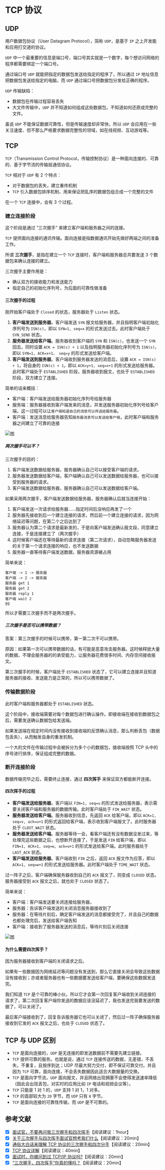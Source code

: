 # TCP 协议

## UDP

用户数据包协议（User Datagram Protocol），简称 `UDP`，是基于 `IP` 之上开发能和应用打交道的协议。

`UDP` 中一个最重要的信息是端口号，端口号其实就是一个数字，每个想访问网络的程序都需要绑定一个端口号。

通过端口号 `UDP` 就能把指定的数据包发送给指定的程序了，所以通过 `IP` 地址信息把数据包发送给指定的电脑，而 `UDP` 通过端口号把数据包分发给正确的程序。

`UDP` 传输缺陷：

- 数据包在传输过程容易丢失
- 大文件传输中，`UDP` 并不知道如何组成这些数据包，不知道如何还原成完整的文件。

虽说 `UDP` 不能保证数据可靠性，但是传输速度却非常快，所以 `UDP` 会应用在一些关注速度、但不那么严格要求数据完整性的领域，如在线视频、互动游戏等。

## TCP

`TCP`（Transmission Control Protocol，传输控制协议）是一种面向连接的、可靠的、基于字节流的传输层通信协议。

`TCP` 相对于 `UDP` 有 2 个特点：

- 对于数据包的丢失，建立重传机制
- `TCP` 引入数据包排序机制，用来保证把乱序的数据包组合成一个完整的文件

在一个 `TCP` 连接中，会有 3 个过程。

### 建立连接阶段

这个阶段是通过 “三次握手” 来建立客户端和服务器之间的连接。

`TCP` 提供面向连接的通讯传输。面向连接是指数据通讯开始先做好两端之间的准备工作。

所谓 **三次握手**，是指在建立一个 `TCP` 连接时，客户端和服务器总共要发送 3 个数据包来确认连接的建立。

三次握手主要作用是：

- 确认双方的接收能力和发送能力
- 指定自己的初始化序列号，为后面的可靠性做准备

#### 三次握手的过程

刚开始客户端处于 `Closed` 的状态，服务器处于 `Listen` 状态。

1. **客户端发送到服务器**。客户端发送 `SYN` 报文给服务器，并且指明客户端初始化序列号为 `ISN(c)`，即以 `SYN=1, seq=x` 的形式发送过去。此时客户端处于 `SYN_SEND` 状态。
2. **服务器发送给客户端**。服务器收到客户端的 `SYN` 和 `ISN(c)`，也发送一个 `SYN` 回去，同时设置 `ACK = ISN(c) + 1` 以及指明服务器初始化序列号为 `ISN(s)`，即以 `SYN=1, ACK=x+1， seq=y` 的形式发送给客户端。
3. **客户端发送到服务器**。客户端收到服务器发送的消息后，设置 `ACK = ISN(s) + 1`，将自身的 `ISN(c) + 1`，即以 `ACK=y+1, seq=x+1` 的形式发送给服务器。此时客户端处于 `ESTABLISHED` 阶段，服务器收到报文，也处于 `ESTABLISHED` 阶段，双方建立了连接。

简单的话来概括：

- 客户端：客户端发送给服务器初始化序列号给服务器
- 服务端：服务器接收到客户端发来的消息，并发送服务器初始化序列号给客户端，这一过程可以让`客户端知道自己的消息可以传送给服务器`。
- 客户端：发送消息给服务器告知`服务器消息可以发送给客户端`，此时客户端和服务器之间建立了可靠的连接

![图](https://pic3.zhimg.com/80/v2-2a54823bd63e16674874aa46a67c6c72_720w.jpg)

##### 两次握手可以不？

三次握手的目的：

1. 客户端发送数据给服务器，服务器确认自己可以接受客户端的请求。
2. 服务器发送数据给客户端，客户端确认自己可以发送数据给服务器，也可以接受到服务器的请求。
3. 客户端发送数据给服务器，服务器确认自己可以发送数据给客户端。

如果采用两次握手，客户端发送数据给服务器，服务器确认后就当连接开始：

1. 客户端发送一次请求给服务器……指定时间后没响应再发了一个
2. 服务器先接收到后一个建立连接的请求，然后前一个建立连接的请求，因为网络延迟等问题，在第二个之后达到了
3. 服务器认为第二个请求是最新发的，于是向客户端发送确认报文段，同意建立连接，于是连接建立了（两次握手）
4. 这时候客户端还在等待最新的请求连接（第二次请求），自动忽略服务器发送的关于第一个请求连接的响应，也不发送数据
5. 服务器一直等待客户端发送数据，服务器资源被占用

简单来说：

```
客户端 -> 1 -> 服务器
客户端 -> 2 -> 服务器
服务器 get 1
服务器 get 2
服务器 reply 1
客户端 wait 2
gg
```

所以才需要三次握手而不是两次握手。

##### 三次握手是否可以携带数据？

答案：第三次握手的时候可以携带，第一第二次不可以携带。

原因：如果第一次可以携带数据的话，有可能是恶意攻击服务器。这时候释放大量的数据，不理会服务器的的承受能力，让服务器花费很多时间、内存空间接收报文。

第三次握手的时候，客户端处于 `ESTABLISHED` 状态了，它可以建立连接并且知道服务器的接收、发送能力是正常的，所以可以携带数据了。

### 传输数据阶段

此时客户端和服务器都处于 `ESTABLISHED` 状态。

这个阶段中，接收端需要对每个数据包进行确认操作。即接收端在接收到数据包之后，需要发送确认数据包给发送端。

如果发送端在规定时间内没有接收到接收端的反馈确认消息，那么判断丢包（数据包丢失），从而触发自身的重发机制。

一个大的文件在传输过程中会被拆分为多个小的数据包，接收端按照 TCP 头中的序号进行排序，保证组成完整的数据。

### 断开连接阶段

数据传输完毕之后，需要终止连接，通过 **四次挥手** 来保证双方都能断开连接。

#### 四次挥手的过程

- **客户端发送给服务器**。客户端以 `FIN=1, seq=u` 的形式发送给服务器，表示需要关闭客户端和服务器的数据传输。此时客户端处于 `FIN_WAIT` 状态。
- **服务器发送给客户端**。服务器收到信息，先返回 `ACK` 给客户端，即以 `ACK=1, seq=v, ack=u+1` 的形式返回给客户端，表示收到客户端报文了。此时服务器处于 `CLOST_WAIT` 状态。
- **服务器发送给客户端**。服务器等待一会，看客户端还有没有数据没发过来，等处理完这些数据之后，也想断开连接了，于是发送 `FIN` 给客户端，即以 `FIN=1, ACK=1, seq=w, ack=u+1` 的形式发送给客户端。此时服务器处于 `LAST_ACK` 状态。
- **客户端发送给服务器**。客户端收到 `FIN` 之后，返回 `ACK` 报文作为应答，即以 `ACK=1, seq=w+1` 的形式发送给服务器。此时客户端处于 `TIME_WAIT` 状态。

过一阵子之后，客户端确保服务器收到自己的 `ACK` 报文了，则变成 `CLOSED` 状态。服务器接受到 `ACK` 报文之后，就也处于 `CLOSED` 状态了。

简单来说：

- 客户端：客户端发送要关闭连接给服务器，
- 服务器：告诉客户端发送的关闭消息服务器接收到了
- 服务器：在等待片刻后，确定客户端发送的消息都接受完了，并且自己的数据也都处理完后，发送给客户端告知
- 客户端：接收到了服务器发送的消息后，等待片刻后关闭连接

![图](https://pic2.zhimg.com/80/v2-c7d4b5aca66560365593f57385ce9fa9_720w.jpg)

#### 为什么需要四次挥手？

因为服务器接收到客户端的关闭请求之后。

如果有一些数据因为网络延迟等问题没有发送到，那么它直接关闭会导致这些数据没有接收到；亦或者服务器也有一些数据要发送给客户端，要确保这些数据发送完。

我们知道 `TCP` 是个可靠的棒小伙，所以它才会第一次回复客户端收到关闭连接的请求了，第二次回复客户端你发送的数据应该没延迟了，我也发送完我要发送的数据了，可以关闭了。

最后客户端接收到了，回复告诉服务器它也可以关闭了，然后过一阵子确保服务器接收到它发的 `ACK` 报文之后，也处于 `CLOSED` 状态了。

## TCP 与 UDP 区别

- `TCP` 是面向连接的，`UDP` 是无连接的即发送数据前不需要先建立链接。
- `TCP` 提供可靠的服务。也就是说，通过 `TCP` 连接传送的数据，无差错，不丢失，不重复，且按序到达；UDP 尽最大努力交付，即不保证可靠交付。并且因为 `TCP` 可靠，面向连接，不会丢失数据因此适合大数据量的交换。
- `TCP` 是面向字节流，`UDP` 面向报文，并且网络出现拥塞不会使得发送速率降低（因此会出现丢包，对实时的应用比如 `IP` 电话和视频会议等）。
- `TCP` 只能是 1 对 1 的，`UDP` 支持 1 对 1，1 对多。
- `TCP` 的首部较大为 `20` 字节，而 `UDP` 只有 `8` 字节。
- `TCP` 是面向连接的可靠性传输，而 `UDP` 是不可靠的。

## 参考文献

- [x] [面试官，不要再问我三次握手和四次挥手](https://zhuanlan.zhihu.com/p/86426969)【阅读建议：1hour】
- [x] [关于三次握手与四次挥手面试官想考我们什么](https://juejin.im/post/6844903834708344840)【阅读建议：20min】
- [x] [通俗大白话来理解 TCP 协议的三次握手和四次分手](https://github.com/jawil/blog/issues/14)【阅读建议：20min】
- [x] [TCP 协议详解](https://juejin.im/post/5ba895a06fb9a05ce95c5dac)【阅读建议：40min】
- [x] [面试时，你被问到过 TCP/IP 协议吗?](https://juejin.im/post/58e36d35b123db15eb748856)【阅读建议：20min】
- [x] [“三次握手，四次挥手”你真的懂吗？](https://zhuanlan.zhihu.com/p/53374516)【阅读建议：20min】
